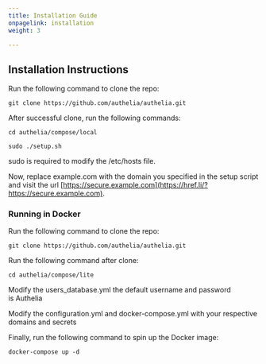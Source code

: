```yaml
---
title: Installation Guide
onpagelink: installation
weight: 3

---
```


Installation Instructions
-------------------------

Run the following command to clone the repo:

    git clone https://github.com/authelia/authelia.git

After successful clone, run the following commands:

    cd authelia/compose/local

    sudo ./setup.sh

sudo is required to modify the /etc/hosts file.

Now, replace example.com with the domain you specified in the setup script and visit the url [https://secure.example.com](https://href.li/?https://secure.example.com).

### Running in Docker

Run the following command to clone the repo:

    git clone https://github.com/authelia/authelia.git

Run the following command after clone:

    cd authelia/compose/lite

Modify the users\_database.yml the default username and password is Authelia

Modify the configuration.yml and docker-compose.yml with your respective domains and secrets

Finally, run the following command to spin up the Docker image:

    docker-compose up -d

